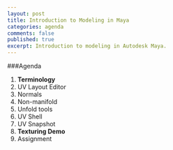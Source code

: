 ```yaml
---
layout: post
title: Introduction to Modeling in Maya
categories: agenda
comments: false
published: true
excerpt: Introduction to modeling in Autodesk Maya.
---
```


###Agenda

1. **Terminology**
  1. UV Layout Editor
  2. Normals
  3. Non-manifold
  4. Unfold tools
  5. UV Shell
  6. UV Snapshot
2. **Texturing Demo**
3. Assignment
